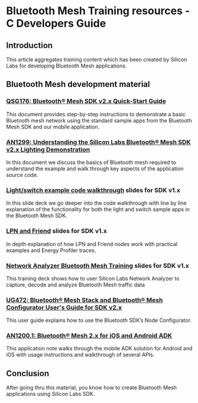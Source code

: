 <!-- Author: Juha Laaksonen -->

# Bluetooth Mesh Training resources - C Developers Guide

## Introduction

This article aggregates training content which has been created by Silicon Labs for developing Bluetooth Mesh applications.

## Bluetooth Mesh development material

### [QSG176: Bluetooth® Mesh SDK v2.x Quick-Start Guide](https://www.silabs.com/documents/public/quick-start-guides/qsg176-bluetooth-mesh-sdk-v2x-quick-start-guide.pdf)

This document provides step-by-step instructions to demonstrate a basic Bluetooth mesh network using the standard sample apps from the Bluetooth Mesh SDK and our mobile application.

### [AN1299: Understanding the Silicon Labs Bluetooth® Mesh SDK v2.x Lighting Demonstration](https://www.silabs.com/documents/public/application-notes/an1299-understanding-bluetooth-mesh-lighting-demo-sdk-2x.pdf)

In this document we discuss the basics of Bluetooth mesh required to understand the example and walk through key aspects of the application source code.

### [Light/switch example code walkthrough](https://www.dropbox.com/s/8wjk09grhvqbytg/BLEmesh_example_walkthrough_v003.pptx?dl=0) slides for SDK v1.x

In this slide deck we go deeper into the code walkthrough with line by line explanation of the functionality for both the light and switch sample apps in the Bluetooth Mesh SDK.

### [LPN and Friend](https://www.dropbox.com/s/1j43ulyt3iu47fx/LPN_Friend_basics_v4.pptx?dl=0) slides for SDK v1.x

In depth explanation of how LPN and Friend nodes work with practical examples and Energy Profiler traces.

### [Network Analyzer Bluetooth Mesh Training](https://www.dropbox.com/sh/o34uvtmav1kscip/AAAYtQ0vxdr8lD9iBVVUIpxda/NA_and_BTmesh_v003.pptx?dl=0) slides for SDK v1.x

This training deck shows how to user Silicon Labs Network Analyzer to capture, decode and analyze Bluetooth Mesh traffic data

### [UG472: Bluetooth® Mesh Stack and Bluetooth® Mesh Configurator User's Guide for SDK v2.x](https://www.silabs.com/documents/public/user-guides/ug472-bluetooth-mesh-v2x-node-configuration-users-guide.pdf)

This user guide explains how to use the Bluetooth SDK’s Node Configurator.

### [AN1200.1: Bluetooth® Mesh 2.x for iOS and Android ADK](https://www.silabs.com/documents/public/application-notes/an1200-1-bluetooth-mesh-2x-for-android-and-ios-adk.pdf)

This application note walks through the mobile ADK solution for Android and iOS with usage instructions and walkthrough of several APIs.

<!-- Add here later a link to the Bluetooth Mesh document list -->

## Conclusion

After going thru this material, you know how to create Bluetooth Mesh applications using Silicon Labs SDK.
